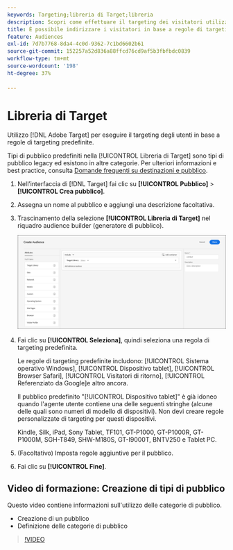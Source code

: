 ```yaml
---
keywords: Targeting;libreria di Target;libreria
description: Scopri come effettuare il targeting dei visitatori utilizzando tipi di pubblico legacy predefiniti.
title: È possibile indirizzare i visitatori in base a regole di targeting predefinite?
feature: Audiences
exl-id: 7d7b7768-8da4-4c0d-9362-7c1bd6602b61
source-git-commit: 152257a52d836a88ffcd76cd9af5b3fbfbdc0839
workflow-type: tm+mt
source-wordcount: '198'
ht-degree: 37%

---
```


# Libreria di Target

Utilizzo [!DNL Adobe Target] per eseguire il targeting degli utenti in base a regole di targeting predefinite.

Tipi di pubblico predefiniti nella [!UICONTROL Libreria di Target] sono tipi di pubblico legacy ed esistono in altre categorie. Per ulteriori informazioni e best practice, consulta [Domande frequenti su destinazioni e pubblico](/help/main/c-target/c-troubleshooting-targets-and-audiences/troubleshooting-targets-and-audiences.md#concept_C4EE4B8F4840430CBD798D579A8F208D).

1. Nell’interfaccia di [!DNL Target] fai clic su **[!UICONTROL Pubblico]** > **[!UICONTROL Crea pubblico]**.
1. Assegna un nome al pubblico e aggiungi una descrizione facoltativa.
1. Trascinamento della selezione **[!UICONTROL Libreria di Target]** nel riquadro audience builder (generatore di pubblico).

   ![Libreria di Target](assets/target_library.png)

1. Fai clic su **[!UICONTROL Seleziona]**, quindi seleziona una regola di targeting predefinita.

   Le regole di targeting predefinite includono: [!UICONTROL Sistema operativo Windows], [!UICONTROL Dispositivo tablet], [!UICONTROL Browser Safari], [!UICONTROL Visitatori di ritorno], [!UICONTROL Referenziato da Google]e altro ancora.

   Il pubblico predefinito &quot;[!UICONTROL Dispositivo tablet]&quot; è già idoneo quando l&#39;agente utente contiene una delle seguenti stringhe (alcune delle quali sono numeri di modello di dispositivi). Non devi creare regole personalizzate di targeting per questi dispositivi.

   Kindle, Silk, iPad, Sony Tablet, TF101, GT-P1000, GT-P1000R, GT-P1000M, SGH-T849, SHW-M180S, GT-I9000T, BNTV250 e Tablet PC.

1. (Facoltativo) Imposta regole aggiuntive per il pubblico.
1. Fai clic su **[!UICONTROL Fine]**.

## Video di formazione: Creazione di tipi di pubblico

Questo video contiene informazioni sull&#39;utilizzo delle categorie di pubblico.

* Creazione di un pubblico
* Definizione delle categorie di pubblico

>[!VIDEO](https://video.tv.adobe.com/v/17392)
